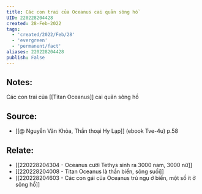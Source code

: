 ```yaml
---
title: Các con trai của Oceanus cai quản sông hồ
UID: 220228204428
created: 28-Feb-2022
tags:
  - 'created/2022/Feb/28'
  - 'evergreen'
  - 'permanent/fact'
aliases: 220228204428
publish: False
---
```

## Notes:
Các con trai của [[Titan Oceanus]] cai quản sông hồ

## Source:
- [[@ Nguyễn Văn Khỏa, Thần thoại Hy Lạp]] (ebook Tve-4u) p.58

## Relate:
- [[220228204304 - Oceanus cưới Tethys sinh ra 3000 nam, 3000 nữ]]
- [[220228204008 - Titan Oceanus là thần biển, sông suối]]
- [[220228204603 - Các con gái của Oceanus trú ngụ ở biển, một số ít ở sông hồ]]